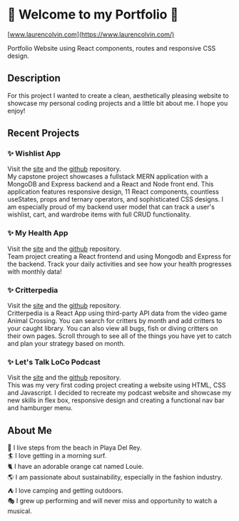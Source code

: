 # :star2: Welcome to my Portfolio :star2: 
[www.laurencolvin.com](https://www.laurencolvin.com/)

Portfolio Website using React components, routes and responsive CSS design.

## Description

For this project I wanted to create a clean, aesthetically pleasing website to showcase my personal coding projects and a little bit about me. I hope you enjoy!

## Recent Projects

### :sparkles: Wishlist App

Visit the [site](https://laurencolvin.github.io/wishlist-client/#/) and the [github](https://github.com/LaurenColvin/wishlist-client) repository.  
My capstone project showcases a fullstack MERN application with a MongoDB and Express backend and a React and Node front end. This application features responsive design, 11 React components, countless useStates, props and ternary operators, and sophisticated CSS designs. I am especially proud of my backend user model that can track a user's wishlist, cart, and wardrobe items with full CRUD functionality.

### :sparkles: My Health App

Visit the [site](https://laurencolvin.github.io/my-health-client/) and the [github](https://github.com/LaurenColvin/my-health-client) repository.  
Team project creating a React frontend and using Mongodb and Express for the backend. Track your daily activities and see how your health progresses with monthly data!
 
### :sparkles: Critterpedia

Visit the [site](https://laurencolvin.github.io/project-2-react/) and the [github](https://github.com/LaurenColvin/project-2-react) repository.  
Critterpedia is a React App using third-party API data from the video game Animal Crossing. You can search for critters by month and add critters to your caught library. You can also view all bugs, fish or diving critters on their own pages. Scroll through to see all of the things you have yet to catch and plan your strategy based on month.

### :sparkles: Let's Talk LoCo Podcast

Visit the [site](https://laurencolvin.github.io/Portfolio-Project-1/) and the [github](https://github.com/LaurenColvin/Portfolio-Project-1) repository.  
This was my very first coding project creating a website using HTML, CSS and Javascript. I decided to recreate my podcast website and showcase my new skills in flex box, responsive design and creating a functional nav bar and hamburger menu. 


## About Me

:palm_tree: I live steps from the beach in Playa Del Rey.  
:surfer: I love getting in a morning surf.  
:cat2: I have an adorable orange cat named Louie.  
:earth_americas: I am passionate about sustainability, especially in the fashion industry.  
:tent: I love camping and getting outdoors.  
:performing_arts: I grew up performing and will never miss and opportunity to watch a musical.  